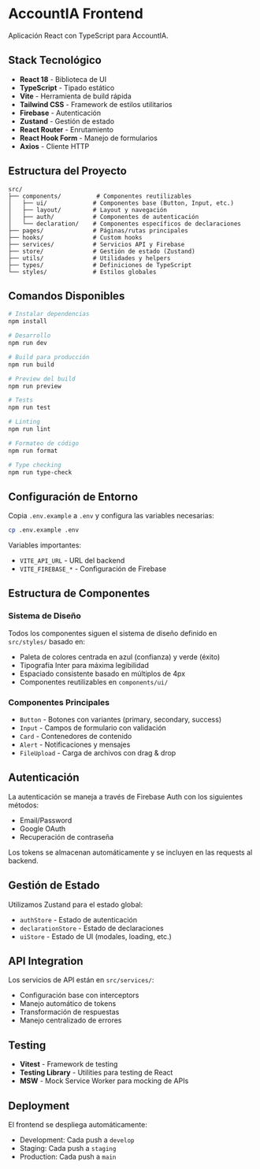 # AccountIA Frontend

Aplicación React con TypeScript para AccountIA.

## Stack Tecnológico

- **React 18** - Biblioteca de UI
- **TypeScript** - Tipado estático
- **Vite** - Herramienta de build rápida
- **Tailwind CSS** - Framework de estilos utilitarios
- **Firebase** - Autenticación
- **Zustand** - Gestión de estado
- **React Router** - Enrutamiento
- **React Hook Form** - Manejo de formularios
- **Axios** - Cliente HTTP

## Estructura del Proyecto

```
src/
├── components/          # Componentes reutilizables
│   ├── ui/             # Componentes base (Button, Input, etc.)
│   ├── layout/         # Layout y navegación
│   ├── auth/           # Componentes de autenticación
│   └── declaration/    # Componentes específicos de declaraciones
├── pages/              # Páginas/rutas principales
├── hooks/              # Custom hooks
├── services/           # Servicios API y Firebase
├── store/              # Gestión de estado (Zustand)
├── utils/              # Utilidades y helpers
├── types/              # Definiciones de TypeScript
└── styles/             # Estilos globales
```

## Comandos Disponibles

```bash
# Instalar dependencias
npm install

# Desarrollo
npm run dev

# Build para producción
npm run build

# Preview del build
npm run preview

# Tests
npm run test

# Linting
npm run lint

# Formateo de código
npm run format

# Type checking
npm run type-check
```

## Configuración de Entorno

Copia `.env.example` a `.env` y configura las variables necesarias:

```bash
cp .env.example .env
```

Variables importantes:
- `VITE_API_URL` - URL del backend
- `VITE_FIREBASE_*` - Configuración de Firebase

## Estructura de Componentes

### Sistema de Diseño
Todos los componentes siguen el sistema de diseño definido en `src/styles/` basado en:
- Paleta de colores centrada en azul (confianza) y verde (éxito)
- Tipografía Inter para máxima legibilidad
- Espaciado consistente basado en múltiplos de 4px
- Componentes reutilizables en `components/ui/`

### Componentes Principales
- `Button` - Botones con variantes (primary, secondary, success)
- `Input` - Campos de formulario con validación
- `Card` - Contenedores de contenido
- `Alert` - Notificaciones y mensajes
- `FileUpload` - Carga de archivos con drag & drop

## Autenticación

La autenticación se maneja a través de Firebase Auth con los siguientes métodos:
- Email/Password
- Google OAuth
- Recuperación de contraseña

Los tokens se almacenan automáticamente y se incluyen en las requests al backend.

## Gestión de Estado

Utilizamos Zustand para el estado global:
- `authStore` - Estado de autenticación
- `declarationStore` - Estado de declaraciones
- `uiStore` - Estado de UI (modales, loading, etc.)

## API Integration

Los servicios de API están en `src/services/`:
- Configuración base con interceptors
- Manejo automático de tokens
- Transformación de respuestas
- Manejo centralizado de errores

## Testing

- **Vitest** - Framework de testing
- **Testing Library** - Utilities para testing de React
- **MSW** - Mock Service Worker para mocking de APIs

## Deployment

El frontend se despliega automáticamente:
- Development: Cada push a `develop`
- Staging: Cada push a `staging`  
- Production: Cada push a `main`